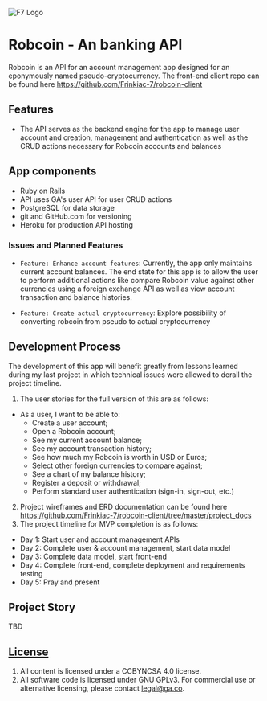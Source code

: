 ![F7 Logo](http://frinkiac-7.net/images/f7-pos.png "F7 logo")

# Robcoin - An banking API

Robcoin is an API for an account management app designed for an eponymously named pseudo-cryptocurrency. The front-end client repo can be found here https://github.com/Frinkiac-7/robcoin-client

## Features

-  The API serves as the backend engine for the app to manage user account and  creation, management and authentication as well as the CRUD actions necessary for Robcoin accounts and balances

## App components

- Ruby on Rails
- API uses GA's user API for user CRUD actions
- PostgreSQL for data storage
- git and GitHub.com for versioning
- Heroku for production API hosting

### Issues and Planned Features

- `Feature: Enhance account features`: Currently, the app only maintains current account balances.  The end state for this app is to allow the user to perform additional actions like compare Robcoin value against other currencies using a foreign exchange API as well as view account transaction and balance histories.

- `Feature: Create actual cryptocurrency`: Explore possibility of converting robcoin from pseudo to actual cryptocurrency

## Development Process

The development of this app will benefit greatly from lessons learned during my last project in which technical issues were allowed to derail the project timeline.

1) The user stories for the full version of this are as follows:
  - As a user, I want to be able to:
    - Create a user account;
    - Open a Robcoin account;
    - See my current account balance;
    - See my account transaction history;
    - See how much my Robcoin is worth in USD or Euros;
    - Select other foreign currencies to compare against;
    - See a chart of my balance history;
    - Register a deposit or withdrawal;
    - Perform standard user authentication (sign-in, sign-out, etc.)
2) Project wireframes and ERD documentation can be found here https://github.com/Frinkiac-7/robcoin-client/tree/master/project_docs
3) The project timeline for MVP completion is as follows:
  - Day 1: Start user and account management APIs
  - Day 2: Complete user & account management, start data model
  - Day 3: Complete data model, start front-end
  - Day 4: Complete front-end, complete deployment and requirements testing
  - Day 5: Pray and present

## Project Story
TBD

## [License](LICENSE)

1.  All content is licensed under a CC­BY­NC­SA 4.0 license.
1.  All software code is licensed under GNU GPLv3. For commercial use or
    alternative licensing, please contact legal@ga.co.
